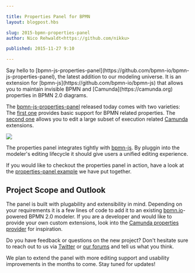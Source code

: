 ```yaml
---

title: Properties Panel for BPMN
layout: blogpost.hbs

slug: 2015-bpmn-properties-panel
author: Nico Rehwaldt<https://github.com/nikku>

published: 2015-11-27 9:10

---
```



<p class="introduction">
  Say hello to [bpmn-js-properties-panel](https://github.com/bpmn-io/bpmn-js-properties-panel), the latest addition to our modeling universe. It is an extension for [bpmn-js](https://github.com/bpmn-io/bpmn-js) that allows you to maintain invisible BPMN and [Camunda](https://camunda.org) properties in BPMN 2.0 diagrams.
</p>

<!-- continue -->

The [bpmn-js-properties-panel](https://github.com/bpmn-js-properties-panel) released today comes with two varieties: The [first one](https://github.com/bpmn-io/bpmn-js-properties-panel/tree/master/lib/provider/bpmn) provides basic support for BPMN related properties. The [second one](https://github.com/bpmn-io/bpmn-js-properties-panel/tree/master/lib/provider/camunda) allows you to edit a large subset of execution related [Camunda](https://camunda.org) extensions.

<div class="figure no-border">
  <a href="https://github.com/bpmn-io/bpmn-js-properties-panel">
    <img src="{{ assets }}/attachments/blog/2015/013-properties-panel.png">
  </a>
</div>


The properties panel integrates tightly with [bpmn-js](https://github.com/bpmn-io/bpmn-js). By pluggin into the modeler's editing lifecycle it should give users a unified editing experience.

If you would like to checkout the properties panel in action, have a look at the [properties-panel example](https://github.com/bpmn-io/bpmn-js-examples/tree/properties-panel) we have put together.


## Project Scope and Outlook

The panel is built with plugability and extensibility in mind. Depending on your requirements it is a few lines of code to add it to an existing [bpmn.io](http://bpmn.io)-powered BPMN 2.0 modeler. If you are a developer and would like to provide your own custom extensions, look into the [Camunda properties provider](https://github.com/bpmn-io/bpmn-js-properties-panel/tree/master/lib/provider/camunda) for inspiration.

Do you have feedback or questions on the new project? Don't hesitate sure to reach out to us via [Twitter](https://twitter.com/bpmn_io) or [our forums](https://forum.bpmn.io) and tell us what you think.

We plan to extend the panel with more editing support and usability improvements in the months to come. Stay tuned for updates!